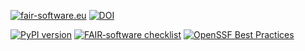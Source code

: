 [![fair-software.eu](https://img.shields.io/badge/fair--software.eu-%E2%97%8F%20%20%E2%97%8F%20%20%E2%97%8F%20%20%E2%97%8F%20%20%E2%97%8B-yellow)](https://fair-software.eu)
[![DOI](https://zenodo.org/badge/DOI/10.5281/zenodo.15249204.svg)](https://doi.org/10.5281/zenodo.15249204)
<!-- [![FAIR‑software checklist](https://img.shields.io/badge/FAIR--software%20checklist-✓%20%20✓%20%20✓%20%20✓%20%20✓-green)](https://fair-software.eu/checklist/) -->
[![PyPI version](https://img.shields.io/pypi/v/grassland-dt.svg)](https://pypi.org/project/grassland-dt/)
[![FAIR‑software checklist](https://img.shields.io/badge/FAIR--software%20checklist-✓%20✓%20✓%20✓%20✓-green)](https://fair-software.eu/checklist/)
[![OpenSSF Best Practices](https://www.bestpractices.dev/projects/10444/badge)](https://www.bestpractices.dev/projects/10444)